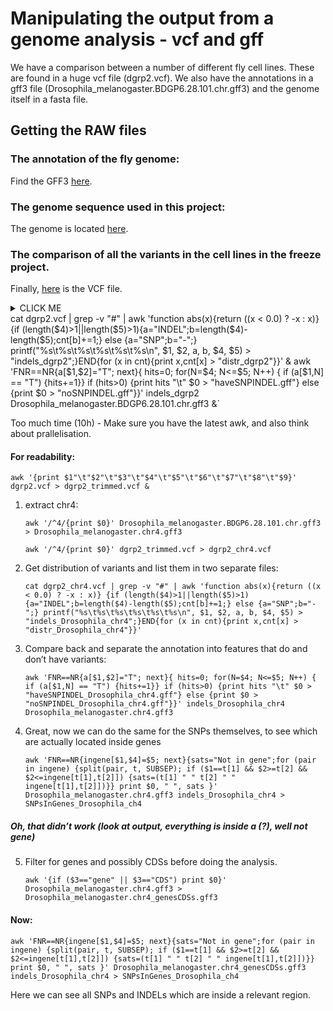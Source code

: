 # Manipulating the output from a genome analysis - vcf and gff
We have a comparison between a number of different fly cell lines. These are found in a huge vcf file (dgrp2.vcf). We also have the annotations in a gff3 file (Drosophila_melanogaster.BDGP6.28.101.chr.gff3) and the genome itself in a fasta file.

## Getting the RAW files

### The annotation of the fly genome:
Find the GFF3 [here](https://tinyurl.com/y2opo93p "Drosophila_melanogaster.BDGP6.28.101.chr.gff3").

### The genome sequence used in this project:
The genome is located [here](https://tinyurl.com/yyldprwp "Drosophila_melanogaster.BDGP6.28.dna.toplevel.fa").

### The comparison of all the variants in the cell lines in the freeze project.
Finally, [here](http://dgrp2.gnets.ncsu.edu/data.html "dgrp2.vcf") is the VCF file.

<details><summary>CLICK ME</summary>
<p>

#### yes, even hidden code blocks!

```python
print("hello world!")
```

</p>
</details>
cat dgrp2.vcf | grep -v "#" | awk 'function abs(x){return ((x < 0.0) ? -x : x)} {if (length($4)>1||length($5)>1){a="INDEL";b=length($4)-length($5);cnt[b]+=1;} else {a="SNP";b="-";} printf("%s\t%s\t%s\t%s\t%s\t%s\n", $1, $2, a, b, $4, $5) > "indels_dgrp2";}END{for (x in cnt){print x,cnt[x] > "distr_dgrp2"}}' & awk 'FNR==NR{a[$1,$2]="T"; next}{ hits=0; for(N=$4; N<=$5; N++) { if (a[$1,N] == "T") {hits+=1}} if (hits>0) {print hits "\t" $0 > "haveSNPINDEL.gff"} else {print $0 > "noSNPINDEL.gff"}}' indels_dgrp2 Drosophila_melanogaster.BDGP6.28.101.chr.gff3 &`

Too much time (10h) - Make sure you have the latest awk, and also think about prallelisation.

#### For readability:

`awk '{print $1"\t"$2"\t"$3"\t"$4"\t"$5"\t"$6"\t"$7"\t"$8"\t"$9}' dgrp2.vcf > dgrp2_trimmed.vcf &`

1. extract chr4:

    `awk '/^4/{print $0}' Drosophila_melanogaster.BDGP6.28.101.chr.gff3 > Drosophila_melanogaster.chr4.gff3`

    `awk '/^4/{print $0}' dgrp2_trimmed.vcf > dgrp2_chr4.vcf`

2. Get distribution of variants and list them in two separate files:

    `cat dgrp2_chr4.vcf | grep -v "#" | awk 'function abs(x){return ((x < 0.0) ? -x : x)} {if (length($4)>1||length($5)>1){a="INDEL";b=length($4)-length($5);cnt[b]+=1;} else {a="SNP";b="-";} printf("%s\t%s\t%s\t%s\t%s\t%s\n", $1, $2, a, b, $4, $5) > "indels_Drosophila_chr4";}END{for (x in cnt){print x,cnt[x] > "distr_Drosophila_chr4"}}'`

3. Compare back and separate the annotation into features that do and don’t have variants:

    `awk 'FNR==NR{a[$1,$2]="T"; next}{ hits=0; for(N=$4; N<=$5; N++) { if (a[$1,N] == "T") {hits+=1}} if (hits>0) {print hits "\t" $0 > "haveSNPINDEL_Drosophila_chr4.gff"} else {print $0 > "noSNPINDEL_Drosophila_chr4.gff"}}' indels_Drosophila_chr4 Drosophila_melanogaster.chr4.gff3`

4. Great, now we can do the same for the SNPs themselves, to see which are actually located inside genes

    `awk 'FNR==NR{ingene[$1,$4]=$5; next}{sats="Not in gene";for (pair in ingene) {split(pair, t, SUBSEP); if ($1==t[1] && $2>=t[2] && $2<=ingene[t[1],t[2]]) {sats=(t[1] " " t[2] " " ingene[t[1],t[2]])}} print $0, " ", sats }' Drosophila_melanogaster.chr4.gff3 indels_Drosophila_chr4 > SNPsInGenes_Drosophila_ch4`

##### Oh, that didn’t work (look at output, everything is inside a (?), well not gene)

5. Filter for genes and possibly CDSs before doing the analysis.

    `awk '{if ($3=="gene" || $3=="CDS") print $0}' Drosophila_melanogaster.chr4.gff3 > Drosophila_melanogaster.chr4_genesCDSs.gff3`

#### Now:

`awk 'FNR==NR{ingene[$1,$4]=$5; next}{sats="Not in gene";for (pair in ingene) {split(pair, t, SUBSEP); if ($1==t[1] && $2>=t[2] && $2<=ingene[t[1],t[2]]) {sats=(t[1] " " t[2] " " ingene[t[1],t[2]])}} print $0, " ", sats }' Drosophila_melanogaster.chr4_genesCDSs.gff3 indels_Drosophila_chr4 > SNPsInGenes_Drosophila_ch4`

Here we can see all SNPs and INDELs which are inside a relevant region.
